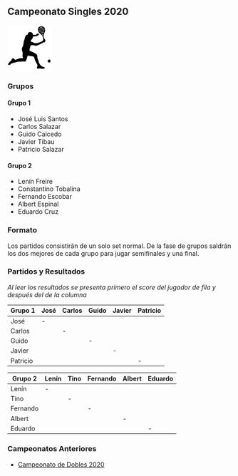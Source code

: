 ## Campeonato Singles 2020

<img src="./images/noun_tennis.png" width="100">

### Grupos

#### Grupo 1

- José Luis Santos
- Carlos Salazar
- Guido Caicedo
- Javier Tibau
- Patricio Salazar

#### Grupo 2

- Lenín Freire
- Constantino Tobalina
- Fernando Escobar
- Albert Espinal
- Eduardo Cruz


### Formato

Los partidos consistirán de un solo set normal. De la fase de grupos saldrán los dos mejores de cada grupo para jugar semifinales y una final.

### Partidos y Resultados

*Al leer los resultados se presenta primero el score del jugador de fila y después del de la columna*

|Grupo 1 |José|Carlos|Guido|Javier|Patricio|
|--------|----|------|-----|------|--------|
|José    |-   |      |     |      |        |
|Carlos  |    |-     |     |      |        |
|Guido   |    |      |-    |      |        |
|Javier  |    |      |     |-     |        |
|Patricio|    |      |     |      |-       |


|Grupo 2 |Lenín|Tino|Fernando|Albert|Eduardo|
|--------|-----|----|--------|------|-------|
|Lenín   |-    |    |        |      |       |
|Tino    |     |-   |        |      |       |
|Fernando|     |    |-       |      |       |
|Albert  |     |    |        |-     |       |
|Eduardo |     |    |        |      |-      |

### Campeonatos Anteriores
- [Campeonato de Dobles 2020](2020-dobles.md)
